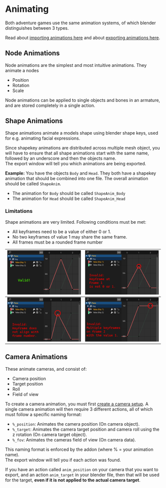 # Animating
Both adventure games use the same animation systems, of which blender distinguishes between 3 types.

Read about [importing animations here](../ui/toolbar/tools/import.md#import-node-animation) and about [exporting animations here](../ui/toolbar/tools/export.md#export-animations).

## Node Animations
Node animations are the simplest and most intuitive animations. They animate a nodes

- Position
- Rotation
- Scale

Node animations can be applied to single objects and bones in an armature, and are stored completely in a single action.

## Shape Animations
Shape animations animate a models shape using blender shape keys, used for e.g. animating facial expressions.

Since shapekey animations are distributed across multiple mesh object, you will have to ensure that all shape animations start with the same name, followed by an underscore and then the objects name.
<br/>The export window will tell you which animations are being exported.

**Example:** You have the objects `Body` and `Head`. They both have a shapekey animation that should be combined into one file. The overall animation should be called `ShapeAnim`.

- The animation for `Body` should be called `ShapeAnim_Body`
- The animation for `Head` should be called `ShapeAnim_Head`

### Limitations
Shape animations are very limited. Following conditions must be met:

- All keyframes need to be a value of either 0 or 1.
- No two keyframes of value 1 may share the same frame.
- All frames must be a rounded frame number

|![](../img/shape_animation_valid.png)|![](../img/shape_animation_invalid_not01.png)|
|---|---|
|![](../img/shape_animation_invalid_notaligned.png)|![](../img/shape_animation_invalid_shared.png)|

## Camera Animations
These animate cameras, and consist of:

- Camera position
- Target position
- Roll
- Field of view

To create a camera animation, you must first [create a camera setup](../ui/toolbar/tools/utilities.md#create-camera-setup). A single camera animation will then require 3 different actions, all of which must follow a specific naming format:

- `%_position`: Animates the camera position (On camera object).
- `%_target`: Animates the camera target position and camera roll using the z rotation (On camera target object).
- `%_fov`: Animates the cameras field of view (On camera data).

This naming format is enforced by the addon (where % = your animation name).
<br/> The export window will tell you if each action was found.

If you have an action called `anim_position` on your camera that you want to export, and an action `anim_target` in your blender file, then that will be used for the target, **even if it is not applied to the actual camera target**.